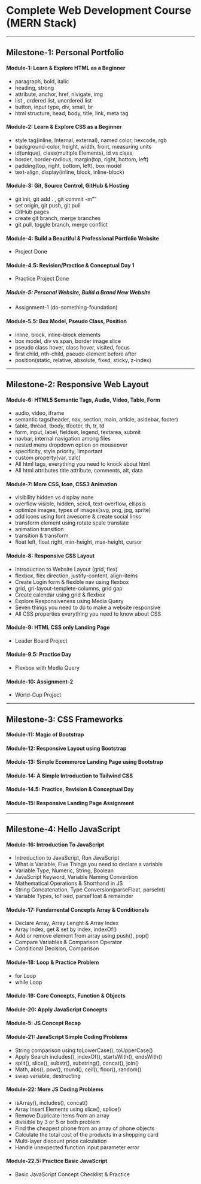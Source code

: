 # Complete Web Development Course (MERN Stack)

---

## Milestone-1: Personal Portfolio

#### Module-1: Learn & Explore HTML as a Beginner

- paragraph, bold, italic
- heading, strong
- attribute, anchor, href, nivigate, img
- list , ordered list, unordered list
- button, input type, div, small, br
- html structure, head, body, title, link, meta tag
  <br>

#### Module-2: Learn & Explore CSS as a Beginner

- style tag(inline, Internal, external), named color, hexcode, rgb
- background-color, height, width, front, measuring units
- id(unique), class(multiple Elements), id vs class
- border, border-radious, margin(top, right, bottom, left)
- padding(top, right, bottom, left), box model
- text-align, display(inline, block, inline-block)
  <br>

#### Module-3: Git, Source Control, GitHub & Hosting

- git init, git add . , git commit -m””
- set origin, git push, git pull
- GitHub pages
- create git branch, merge branches
- git pull, toggle branch, merge conflict
  <br>

#### Module-4: Build a Beautiful & Professional Portfolio Website

- Project Done
  <br>

#### Module-4.5: Revision/Practice & Conceptual Day 1

- Practice Project Done
  <br>

##### Module-5: Personal Website, Build a Brand New Website

- Assignment-1 (do-something-foundation)
  <br>

#### Module-5.5: Box Model, Pseudo Class, Position

- inline, block, inline-block elements
- box model, div vs span, border image slice
- pseudo class hover, class hover, visited, focus
- first child, nth-child, pseudo element before after
- position(static, relative, absolute, fixed, sticky, z-index)

---

## Milestone-2: Responsive Web Layout

#### Module-6: HTML5 Semantic Tags, Audio, Video, Table, Form

- audio, video, iframe
- semantic tags(header, nav, section, main, article, asidebar, footer)
- table, thread, tbody, tfooter, th, tr, td
- form, input, label, fieldset, legend, textarea, submit
- navbar, internal navigation among files
- nested menu dropdown option on mouseover
- specificity, style priority, !important
- custom property(var, calc)
- All html tags, everything you need to knock about html
- All html attributes title attribute, comments, alt, data
  <br>

#### Module-7: More CSS, Icon, CSS3 Animation

- visibility hidden vs display none
- overflow visible, hidden, scroll, text-overflow, ellipsis
- optimize images, types of images(svg, png, jpg, sprite)
- add icons using font awesome & create social links
- transform element using rotate scale translate
- animation transition
- transition & transform
- float left, float right, min-height, max-height, cursor
  <br>

#### Module-8: Responsive CSS Layout

- Introduction to Website Layout (grid, flex)
- flexbox, flex direction, justify-content, align-items
- Create Login form & flexible nav using flexbox
- grid, gri-layout-templete-columns, grid gap
- Create calendar using grid & flexbox
- Explore Responsiveness using Media Query
- Seven things you need to do to make a website responsive
- All CSS properties everything you need to know about CSS

#### Module-9: HTML CSS only Landing Page

- Leader Board Project

#### Module-9.5: Practice Day

- Flexbox with Media Query

#### Module-10: Assignment-2

- World-Cup Project

---

## Milestone-3: CSS Frameworks

#### Module-11: Magic of Bootstrap

#### Module-12: Responsive Layout using Bootstrap

#### Module-13: Simple Ecommerce Landing Page using Bootstrap

#### Module-14: A Simple Introduction to Tailwind CSS

#### Module-14.5: Practice, Revision & Conceptual Day

#### Module-15: Responsive Landing Page Assignment

---


## Milestone-4: Hello JavaScript

#### Module-16: Introduction To JavaScript

- Introduction to JavaScript, Run JavaScript
- What is Variable, Five Things you need to declare a variable
- Variable Type, Numeric, String, Boolean
- JavaScript Keyword, Variable Naming Convention
- Mathematical Operations & Shorthand in JS
- String Concatenation, Type Conversion(parseFloat, parseInt)
- Variable Types, toFixed, parseFloat & remainder

#### Module-17: Fundamental Concepts Array & Conditionals

- Declare Array, Array Lenght & Array Index
- Array Index, get & set by index, indexOf()
- Add or remove element from array using push(), pop()
- Compare Variables & Comparison Operator
- Conditional Decision, Comparison

#### Module-18: Loop & Practice Problem

- for Loop
- while Loop


#### Module-19: Core Concepts, Function & Objects

#### Module-20: Apply JavaScript Concepts

#### Module-5: JS Concept Recap

#### Module-21: JavaScript Simple Coding Problems

- String comparison using toLowerCase(), toUpperCase()
- Apply Search includes(), indexOf(), startsWith(), endsWith()
- split(), slice(), substr(), substring(), concat(), join()
- Math, abs(), pow(), round(), ceil(), floor(), random()
- swap variable, destructing
#### Module-22: More JS Coding Problems

- isArray(), includes(), concat()
- Array Insert Elements using slice(), splice()
- Remove Duplicate items from an array
- divisible by 3 or 5 or both problem
- Find the cheapest phone from an array of phone objects
- Calculate the total cost of the products in a shopping card
- Multi-layer discount price calculation
- Handle unexpected function input parameter error

#### Module-22.5: Practice Basic JavaScript

- Basic JavaScript Concept Checklist & Practice
